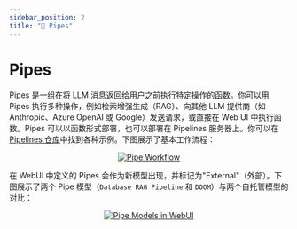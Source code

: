 ```yaml
---
sidebar_position: 2
title: "🔧 Pipes"
---
```


# Pipes
Pipes 是一组在将 LLM 消息返回给用户之前执行特定操作的函数。你可以用 Pipes 执行多种操作，例如检索增强生成（RAG）、向其他 LLM 提供商（如 Anthropic、Azure OpenAI 或 Google）发送请求，或直接在 Web UI 中执行函数。Pipes 可以以函数形式部署，也可以部署在 Pipelines 服务器上。你可以在 [Pipelines 仓库](https://github.com/open-webui/pipelines/tree/main/examples/pipelines)中找到各种示例。下图展示了基本工作流程：

<p align="center">
  <a href="#">
    <img src="/images/pipelines/pipes.png" alt="Pipe Workflow" />
  </a>
</p>

在 WebUI 中定义的 Pipes 会作为新模型出现，并标记为"External"（外部）。下图展示了两个 Pipe 模型（`Database RAG Pipeline` 和 `DOOM`）与两个自托管模型的对比：

<p align="center">
  <a href="#">
    <img src="/images/pipelines/pipe-model-example.png" alt="Pipe Models in WebUI" />
  </a>
</p>
